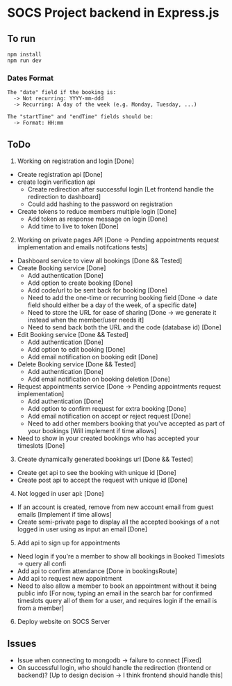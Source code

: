 # SOCS Project backend in Express.js 

## To run
```
npm install
npm run dev
```

### Dates Format
```
The "date" field if the booking is:
  -> Not recurring: YYYY-mm-ddd
  -> Recurring: A day of the week (e.g. Monday, Tuesday, ...)

The "startTime" and "endTime" fields should be:
  -> Format: HH:mm
```

## ToDo
1) Working on registration and login [Done]
  - Create registration api [Done]
  - create login verification api 
    - Create redirection after successful login [Let frontend handle the redirection to dashboard]
    - Could add hashing to the password on registration
  - Create tokens to reduce members multiple login [Done]
    - Add token as response message on login [Done]
    - Add time to live to token [Done]

2) Working on private pages API [Done -> Pending appointments request implementation and emails notifcations tests]
  - Dashboard service to view all bookings [Done && Tested]
  - Create Booking service [Done]
    - Add authentication [Done]
    - Add option to create booking [Done]
    - Add code/url to be sent back for booking [Done]
    - Need to add the one-time or recurring booking field [Done -> date field should either be a day of the week, of a specific date]
    - Need to store the URL for ease of sharing [Done -> we generate it instead when the member/user needs it]
    - Need to send back both the URL and the code (database id) [Done]
  - Edit Booking service [Done && Tested]
    - Add authentication [Done]
    - Add option to edit booking [Done]
    - Add email notification on booking edit [Done]
  - Delete Booking service [Done && Tested]
    - Add authentication [Done]
    - Add email notification on booking deletion [Done]
  - Request appointments service [Done -> Pending appointments request implementation]
    - Add authentication [Done]
    - Add option to confirm request for extra booking [Done]
    - Add email notification on accept or reject request [Done]
    - Need to add other members booking that you've accepted as part of your bookings [Will implement if time allows]
  - Need to show in your created bookings who has accepted your timeslots [Done]

3) Create dynamically generated bookings url [Done && Tested]
  - Create get api to see the booking with unique id [Done]
  - Create post api to accept the request with unique id [Done]

4) Not logged in user api: [Done]
  - If an account is created, remove from new account email from guest emails [Implement if time allows]
  - Create semi-private page to display all the accepted bookings of a not logged in user using as input an email [Done]

5) Add api to sign up for appointments 
  - Need login if you're a member to show all bookings in Booked Timeslots -> query all confi
  - Add api to confirm attendance [Done in bookingsRoute]
  - Add api to request new appointment
  - Need to also allow a member to book an appointment without it being public info [For now, typing an email in the search bar for confirmed timeslots query all of them for a user, and requires login if the email is from a member]

6) Deploy website on SOCS Server

## Issues
- Issue when connecting to mongodb -> failure to connect [Fixed]
- On successful login, who should handle the redirection (frontend or backend)? [Up to design decision -> I think frontend should handle this]
